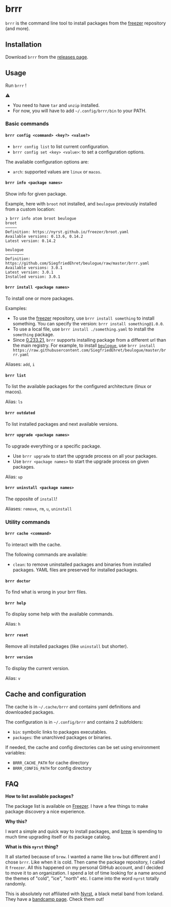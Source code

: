 # brrr

`brrr` is the command line tool to install packages from the [freezer](https://github.com/SiegfriedEhret/freezer) repository (and more).

## Installation

Download `brrr` from the [releases page](https://github.com/SiegfriedEhret/brrr/releases).

## Usage

Run `brrr` !

:warning:

- You need to have `tar` and `unzip` installed.
- For now, you will have to add `~/.config/brrr/bin` to your PATH.

### Basic commands

#### `brrr config <command> <key?> <value?>`

- `brrr config list` to list current configuration.
- `brrr config set <key> <value>`: to set a configuration options.

The available configuration options are:

- `arch`: supported values are `linux` or `macos`. 

#### `brrr info <package names>`

Show info for given package.

Example, here with `broot` not installed, and `beulogue` previously installed from a custom location:

```
❯ brrr info atom broot beulogue
broot
—————
Definition: https://nyrst.github.io/freezer/broot.yaml
Available versions: 0.13.6, 0.14.2
Latest version: 0.14.2

beulogue
————————
Definition: https://github.com/SiegfriedEhret/beulogue/raw/master/brrr.yaml
Available versions: 3.0.1
Latest version: 3.0.1
Installed version: 3.0.1
```

#### `brrr install <package names>`

To install one or more packages.

Examples: 

- To use the [freezer](https://github.com/SiegfriedEhret/freezer) repository, use `brrr install something` to install something. You can specify the version: `brrr install something@1.0.0`.
- To use a local file, use `brrr install ./something.yaml` to install the `something` package.
- Since [0.233.21](https://github.com/nyrst/brrr/releases/tag/v0.233.21), `brrr` supports installing package from a different url than the main registry. For example, to install [`beulogue`](https://github.com/SiegfriedEhret/beulogue/), use `brrr install https://raw.githubusercontent.com/SiegfriedEhret/beulogue/master/brrr.yaml`

Aliases: `add`, `i`

#### `brrr list`

To list the available packages for the configured architecture (linux or macos).

Alias: `ls`

#### `brrr outdated`

To list installed packages and next available versions.

#### `brrr upgrade <package names>`

To upgrade everything or a specific package.

- Use `brrr upgrade` to start the upgrade process on all your packages.
- Use `brrr <package names>` to start the upgrade process on given packages.

Alias: `up`

#### `brrr uninstall <package names>`

The opposite of `install`!

Aliases: `remove`, `rm`, `u`, `uninstall`

### Utility commands

#### `brrr cache <command>`

To interact with the cache.

The following commands are available:

- `clean`: to remove uninstalled packages and binaries from installed packages. YAML files are preserved for installed packages.

#### `brrr doctor`

To find what is wrong in your brrr files.

#### `brrr help`

To display some help with the available commands.


Alias: `h`

#### `brrr reset`

Remove all installed packages (like `uninstall` but shorter).

#### `brrr version`

To display the current version.

Alias: `v`

## Cache and configuration

The cache is in `~/.cache/brrr` and contains yaml definitions and downloaded packages.

The configuration is in `~/.config/brrr` and contains 2 subfolders:

- `bin`: symbolic links to packages executables.
- `packages`: the unarchived packages or binaries.

If needed, the cache and config directories can be set using environment variables:

- `BRRR_CACHE_PATH` for cache directory
- `BRRR_CONFIG_PATH` for config directory

## FAQ

**How to list available packages?**

The package list is available on [Freezer](https://github.com/nyrst/freezer).
I have a few things to make package discovery a nice experience.

**Why this?**

I want a simple and quick way to install packages, and [brew](https://brew.sh/) is spending to much time upgrading itself or its package catalog.

**What is this `nyrst` thing?**

It all started because of `brew`. I wanted a name like `brew` but different and I chose `brrr`. Like when it is cold.
Then came the package repository, I called it `freezer`.
All this happened on my personal GitHub account, and I decided to move it to an organization.
I spend a lot of time looking for a name around the themes of "cold", "ice", "north" etc.
I came into the word `nyrst` totally randomly.

This is absolutely not affiliated with [Nyrst](https://www.youtube.com/watch?v=X7KqqGRe8-I), a black metal band from Iceland. They have a [bandcamp page](https://nyrst.bandcamp.com/). Check them out!

